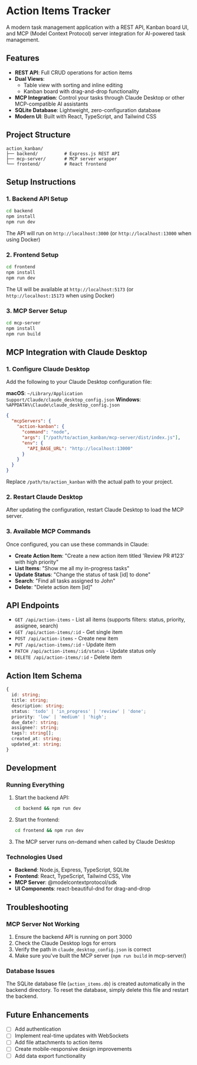 # Action Items Tracker

A modern task management application with a REST API, Kanban board UI, and MCP (Model Context Protocol) server integration for AI-powered task management.

## Features

- **REST API**: Full CRUD operations for action items
- **Dual Views**: 
  - Table view with sorting and inline editing
  - Kanban board with drag-and-drop functionality
- **MCP Integration**: Control your tasks through Claude Desktop or other MCP-compatible AI assistants
- **SQLite Database**: Lightweight, zero-configuration database
- **Modern UI**: Built with React, TypeScript, and Tailwind CSS

## Project Structure

```
action_kanban/
├── backend/          # Express.js REST API
├── mcp-server/       # MCP server wrapper
└── frontend/         # React frontend
```

## Setup Instructions

### 1. Backend API Setup

```bash
cd backend
npm install
npm run dev
```

The API will run on `http://localhost:3000` (or `http://localhost:13000` when using Docker)

### 2. Frontend Setup

```bash
cd frontend
npm install
npm run dev
```

The UI will be available at `http://localhost:5173` (or `http://localhost:15173` when using Docker)

### 3. MCP Server Setup

```bash
cd mcp-server
npm install
npm run build
```

## MCP Integration with Claude Desktop

### 1. Configure Claude Desktop

Add the following to your Claude Desktop configuration file:

**macOS**: `~/Library/Application Support/Claude/claude_desktop_config.json`
**Windows**: `%APPDATA%\Claude\claude_desktop_config.json`

```json
{
  "mcpServers": {
    "action-kanban": {
      "command": "node",
      "args": ["/path/to/action_kanban/mcp-server/dist/index.js"],
      "env": {
        "API_BASE_URL": "http://localhost:13000"
      }
    }
  }
}
```

Replace `/path/to/action_kanban` with the actual path to your project.

### 2. Restart Claude Desktop

After updating the configuration, restart Claude Desktop to load the MCP server.

### 3. Available MCP Commands

Once configured, you can use these commands in Claude:

- **Create Action Item**: "Create a new action item titled 'Review PR #123' with high priority"
- **List Items**: "Show me all my in-progress tasks"
- **Update Status**: "Change the status of task [id] to done"
- **Search**: "Find all tasks assigned to John"
- **Delete**: "Delete action item [id]"

## API Endpoints

- `GET /api/action-items` - List all items (supports filters: status, priority, assignee, search)
- `GET /api/action-items/:id` - Get single item
- `POST /api/action-items` - Create new item
- `PUT /api/action-items/:id` - Update item
- `PATCH /api/action-items/:id/status` - Update status only
- `DELETE /api/action-items/:id` - Delete item

## Action Item Schema

```typescript
{
  id: string;
  title: string;
  description: string;
  status: 'todo' | 'in_progress' | 'review' | 'done';
  priority: 'low' | 'medium' | 'high';
  due_date?: string;
  assignee?: string;
  tags?: string[];
  created_at: string;
  updated_at: string;
}
```

## Development

### Running Everything

1. Start the backend API:
   ```bash
   cd backend && npm run dev
   ```

2. Start the frontend:
   ```bash
   cd frontend && npm run dev
   ```

3. The MCP server runs on-demand when called by Claude Desktop

### Technologies Used

- **Backend**: Node.js, Express, TypeScript, SQLite
- **Frontend**: React, TypeScript, Tailwind CSS, Vite
- **MCP Server**: @modelcontextprotocol/sdk
- **UI Components**: react-beautiful-dnd for drag-and-drop

## Troubleshooting

### MCP Server Not Working

1. Ensure the backend API is running on port 3000
2. Check the Claude Desktop logs for errors
3. Verify the path in `claude_desktop_config.json` is correct
4. Make sure you've built the MCP server (`npm run build` in mcp-server/)

### Database Issues

The SQLite database file (`action_items.db`) is created automatically in the backend directory. To reset the database, simply delete this file and restart the backend.

## Future Enhancements

- [ ] Add authentication
- [ ] Implement real-time updates with WebSockets
- [ ] Add file attachments to action items
- [ ] Create mobile-responsive design improvements
- [ ] Add data export functionality